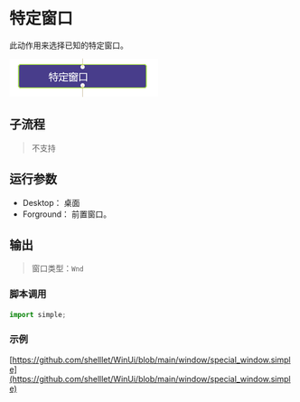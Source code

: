 # 特定窗口 
此动作用来选择已知的特定窗口。

![action](./images/2022-11-27_143849.png ':size=90%')

## 子流程
> 不支持

## 运行参数



* Desktop： 桌面
* Forground： 前置窗口。

## 输出

> 窗口类型：`Wnd`


### 脚本调用

```python
import simple;

```

### 示例

[https://github.com/shelllet/WinUi/blob/main/window/special_window.simple](https://github.com/shelllet/WinUi/blob/main/window/special_window.simple)
